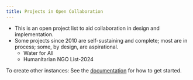 ```yaml
---
title: Projects in Open Collaboration
---
```


- This is an open project list to aid collaboration in design and implementation.  
- Some projects since 2010 are self-sustaining and complete; most are in process; some, by design, are aspirational. 
	- Water for All
	- Humanitarian NGO List-2024


To create other instances: 
See the [documentation](https://quartz.jzhao.xyz) for how to get started.
